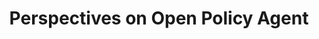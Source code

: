 ---
# Accomplishments widget.
widget: "howto"  # Widget name:  common, howto perspective, reading, cd-with-jenkins-and-docker  etc
headless: true  # This file represents a page section.
active: true  # Activate this widget? true/false
weight: 1 # Order that this section will appear.
title: "Perspectives on Open Policy Agent"
subtitle: ""

# Date format
date_format: "Jan 2006"

# Accomplishments.
#   Add/remove as many `[[item]]` blocks below as you like.
#   `title`, `organization` and `date_start` are the required parameters.
#   Leave other parameters empty if not required.
#   Begin/end multi-line descriptions with 3 quotes `"""`.
item:
smallItem: 
 - title: "Policy Enabled Kubernetes with Open Policy Agent"
   summary: "capitalone.com"
   linkText: ""
   linkUrl: "https://www.capitalone.com/tech/software-engineering/policy-enabled-kubernetes-with-open-policy-agent/"
   openNewWindow: 
   image: "https://i-cdn.embed.ly/1/display/crop?height=300&key=fd92ebbc52fc43fb98f69e50e7893c13&url=https%3A%2F%2Fwww.capitalone.com%2Fassets%2Ftech%2Ftech-assets%2Fwcm3Alargepolicy-enabled-kubernetes.png&width=636"
 - title: "Open Policy Agent Accepted as CNCF Incubation Level Project"
   summary: "infoq.com"
   linkText: ""
   linkUrl: "https://www.infoq.com/news/2019/04/open-policy-agent-cncf/"
   openNewWindow: 
   image: "https://res.cloudinary.com/agile-seo/image/fetch/w_62,dpr_1.0,d_blank_am8gzx.png/https%3A%2F%2Flogo.clearbit.com%2Finfoq.com%3Fsize%3D250"
 - title: "Open Policy Agent: Cloud-native Security and Compliance"
   summary: "opensource.com"
   linkText: ""
   linkUrl: "https://opensource.com/article/19/8/open-policy-agent"
   openNewWindow: 
   image: "https://res.cloudinary.com/agile-seo/image/fetch/w_62,dpr_1.0,d_blank_am8gzx.png/https%3A%2F%2Flogo.clearbit.com%2Fopensource.com%3Fsize%3D250"
---